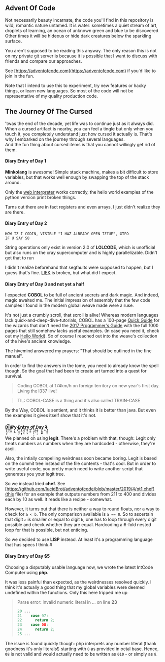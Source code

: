 ## Advent Of Code
Not necessarily beauty incarnate, the code you'll find in this repository is wild, romantic nature untamed. It is water: sometimes a quiet stream of art, droplets of learning, an ocean of unknown green and blue to be discovered. Other times it will be hideous or hide dark creatures below the sparkling surface.

You aren't supposed to be reading this anyway. The only reason this is not on my private git server is because it is possible that I want to discuss with friends and compare our approaches.

See [https://adventofcode.com](https://adventofcode.com) if you'd like to join in the fun.

Note that I intend to use this to experiment, try new features or hacky things, or learn new languages. So most of the code will not be representative of my quality production code.

## The Journey Of The Cursed
'twas the end of the decade, yet life was to continue just as it always did. When a cursed artifact is nearby, you can feel a tingle but only when you touch it, you completely understand just how cursed it actually is. That's why I embarked on the journey through several languages.  
And the fun thing about cursed items is that you cannot willingly get rid of them.  

#### Diary Entry of Day 1

**Minkolang** is awesome! Simple stack machine, makes a bit difficult to store variables, but that works well enough by swapping the top of the stack around.

Only the [web interpreter](http://play.starmaninnovations.com/minkolang/?code=) works correctly, the hello world examples of the python version print broken things.

Turns out there are in fact registers and even arrays, I just didn't realize they are there.

#### Diary Entry of Day 2

```LOLCODE
HOW IZ I CODIN, VISIBLE "I HAZ ALREADY OPEN IZZUE", GTFO
IF U SAY SO
```

String operations only exist in version 2.0 of **LOLCODE**, which is unofficial but also runs on the cray supercomputer and is highly parallelizable. Didn't get that to run

I didn't realize beforehand that segfaults were supposed to happen, but I guess that's fine. [LIEK](https://github.com/justinmeza/lci/issues/65) is broken, but what did I expect.

#### Diary Entry of Day 3 and not yet a half

I expected **COBOL** to be full of ancient secrets and dark magic. And indeed, magic awaited me. The initial impression of assembly that the few code samples I found in the modern global weave made were a ruse. 

It's not just a crumbly scroll, that scroll is alive! Whereas modern languages lack quick-and-deep-dive-tutorials, COBOL has a 100-page [Quick Guide](https://open-cobol.sourceforge.io/guides/GnuCOBOL%202.2%20OCT2017%20Quick%20Reference%20(A4).pdf) for the wizards that don't need the [2017 Programmer's Guide](https://open-cobol.sourceforge.io/HTML/gnucobpg.html) with the full 1000 pages that still somehow lacks useful examples. (In case you need it, check out my [Hello World](./2019/3/test.cob)). So of course I reached out into the weave's collection of the hive's ancient knowledge.

The hivemind answered my prayers: "That should be outlined in the fine manual".

In order to find the answers in the tome, you need to already know the spell though. So the goal that had been to create art turned into a quest for survival.

> Coding COBOL at 174km/h on foreign territory on new year's first day. Living the l337 live!

> TIL: COBOL-CASE is a thing and it's also called TRAIN-CASE 

By the Way, COBOL is sentient, and it thinks it is better than java. But even the examples it gives itself show that it's not.

#### D̰̣͓͍̮̘̹͡i̮̥̟ͅa͙̝̪̬͞r̸y͕̞̭̠ ̷̙͙E̻̟̫͓͈̦ͅn̸͓̩̯̜̣̞̦t̢̯̣̗̪ͅr͏̪y̫̹̼͙̣ ̰͕̱̻ợf̨̠̝̮̣͕̘͕ ̡̤̹̬D͓͚̖͍̼̣ͅa͏y̡̫͚̰̙ ̩̫͎͘4̖̥̦̻̖̤

We planned on using **legit**. There's a problem with that, though: Legit only treats numbers as numbers when they are hardcoded - otherwise, they're ascii.

Also, the intially compelling weirdness soon became boring. Legit is based on the commit tree instead of the file contents - that's cool. But in order to write useful code, you pretty much need to write another script that generates you your legit tree.

So we instead tried **chef**. See [https://github.com/lucidBrot/adventofcode/blob/master/2019/4/pt1.chef](this file) for an example that outputs numbers from 211 to 400 and divides each by 10 as well. It reads like a recipe - somewhat.

However, it turns out that there is neither a way to round floats, nor a way to check for `a < b`. The only comparison available is `a == 0`. So to ascertain that digit `a` is smaller or equal to digit `b`, one has to loop through every digit possible and check whether they are equal. Hardcoding a 6-fold nested loop for that is possible, but not enticing.

So we decided to use **LISP** instead. At least it's a programming language that has specs I think.# 

#### Diary Entry of Day $5

Choosing a disputably usable language now, we wrote the latest IntCode Computer using **php**.

It was less painful than expected, as the weirdnesses resolved quickly. I think it's actually a good thing that my global variables were deemed undefined within the functions. Only this here tripped me up:

> Parse error: Invalid numeric literal in ... on line **23**
>
> ```php
> 20 ...
> 21    case 07:
> 22      return 2;
> 23    case 08:
> 24      return 2;
> 25 ...
> ```

The issue is found quickly though: php interprets any number literal (thank goodness it's only literals!) starting with `0` as provided in octal base. Hence, `08` is not valid and would actually need to be written as `010`  - or simply as `8`.

